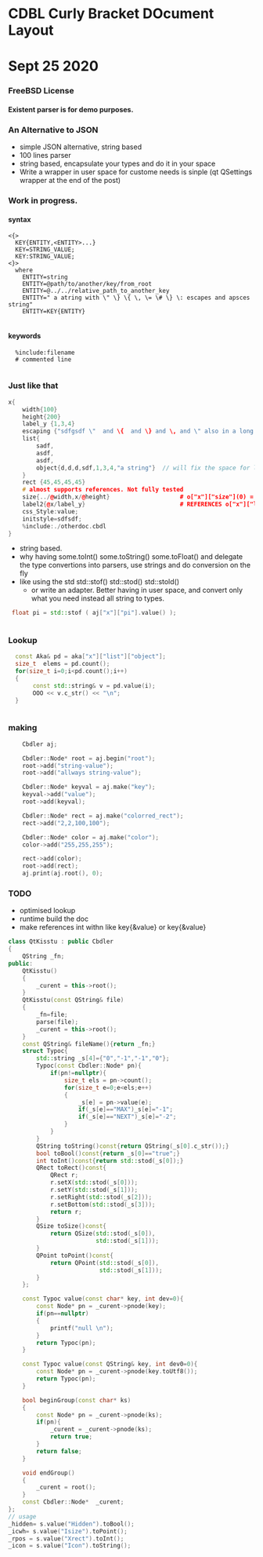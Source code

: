 # CDBL Curly Bracket DOcument Layout
# Sept 25 2020
### FreeBSD License
#### Existent parser is for demo purposes.

### An Alternative to JSON 

   * simple JSON alternative, string based
   * 100 lines parser
   * string based, encapsulate your types and do it in your space
   * Write a wrapper in user space for custome needs is sinple (qt QSettings wrapper at the end of the post)


### Work in progress.

#### syntax

```
<{>
  KEY{ENTITY,<ENTITY>...}
  KEY=STRING_VALUE;
  KEY:STRING_VALUE;
<}>
  where
    ENTITY=string
    ENTITY=@path/to/another/key/from_root
    ENTITY=@../../relative_path_to_another_key
    ENTITY=" a atring with \" \} \{ \, \= \# \} \: escapes and apsces string"
    ENTITY=KEY{ENTITY}
  
```

#### keywords

```
  %include:filename
  # commented line
 
```

### Just like that


```cpp
x{
    width{100}
    height{200}
    label_y {1,3,4}
    escaping {"sdfgsdf \"  and \{  and \} and \, and \" also in a long string "}
    list{
        sadf,
        asdf,
        asdf,
        object{d,d,d,sdf,1,3,4,"a string"}  // will fix the space for long strings
    }
    rect {45,45,45,45}
    # almost supports references. Not fully tested
    size{../@width,x/@height}                    # o["x"]["size"](0) = 100 & o["x"]["size"](1) = 200
    label2{@x/label_y}                           # REFERENCES o["x"]["label2"] = {1,3,4}
    css_Style:value;
    initstyle=sdfsdf;                               
    %include:./otherdoc.cbdl
}

```
   * string based.
   * why having some.toInt()  some.toString()  some.toFloat() and delegate the type convertions into parsers, use strings and do conversion on the fly
   * like using the std  std::stof() std::stod() std::stold()
       *  or write an adapter. Better having in user space, and convert only what you need instead all string to types.

```cpp   
 float pi = std::stof ( aj["x"]["pi"].value() );
 
```
  
### Lookup
 
 ```cpp
   const Aka& pd = aka["x"]["list"]["object"];
   size_t  elems = pd.count();
   for(size_t i=0;i<pd.count();i++)
   {
        const std::string& v = pd.value(i);
        OOO << v.c_str() << "\n";
   }
   
 ```
 
### making

```cpp
    Cbdler aj;

    Cbdler::Node* root = aj.begin("root");
    root->add("string-value");
    root->add("allways string-value");

    Cbdler::Node* keyval = aj.make("key");
    keyval->add("value");
    root->add(keyval);

    Cbdler::Node* rect = aj.make("colorred_rect");
    rect->add("2,2,100,100");

    Cbdler::Node* color = aj.make("color");
    color->add("255,255,255");

    rect->add(color);
    root->add(rect);
    aj.print(aj.root(), 0);
```
   
### TODO
   * optimised lookup
   * runtime build the doc
   * make references int withn like key{&value}  or key{&value}




```cpp
class QtKisstu : public Cbdler
{
    QString _fn;
public:
    QtKisstu()
    {
        _curent = this->root();
    }
    QtKisstu(const QString& file)
    {
        _fn=file;
        parse(file);
        _curent = this->root();
    }
    const QString& fileName(){return _fn;}
    struct Typoc{
        std::string _s[4]={"0","-1","-1","0"};
        Typoc(const Cbdler::Node* pn){
            if(pn!=nullptr){
                size_t els = pn->count();
                for(size_t e=0;e<els;e++)
                {
                    _s[e] = pn->value(e);
                    if(_s[e]=="MAX")_s[e]="-1";
                    if(_s[e]=="NEXT")_s[e]="-2";
                }
            }
        }
        QString toString()const{return QString(_s[0].c_str());}
        bool toBool()const{return _s[0]=="true";}
        int toInt()const{return std::stod(_s[0]);}
        QRect toRect()const{
            QRect r;
            r.setX(std::stod(_s[0]));
            r.setY(std::stod(_s[1]));
            r.setRight(std::stod(_s[2]));
            r.setBottom(std::stod(_s[3]));
            return r;
        }
        QSize toSize()const{
            return QSize(std::stod(_s[0]),
                         std::stod(_s[1]));
        }
        QPoint toPoint()const{
            return QPoint(std::stod(_s[0]),
                          std::stod(_s[1]));
        }
    };

    const Typoc value(const char* key, int dev=0){
        const Node* pn = _curent->pnode(key);
        if(pn==nullptr)
        {
            printf("null \n");
        }
        return Typoc(pn);
    }

    const Typoc value(const QString& key, int dev0=0){
        const Node* pn = _curent->pnode(key.toUtf8());
        return Typoc(pn);
    }

    bool beginGroup(const char* ks)
    {
        const Node* pn = _curent->pnode(ks);
        if(pn){
            _curent = _curent->pnode(ks);
            return true;
        }
        return false;
    }

    void endGroup()
    {
        _curent = root();
    }
    const Cbdler::Node*  _curent;
};
// usage
_hidden= s.value("Hidden").toBool();
_icwh= s.value("Isize").toPoint();
_rpos = s.value("Xrect").toInt();
_icon = s.value("Icon").toString();



```

